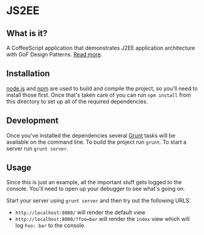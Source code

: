 JS2EE
=====

What is it?
-----------

A CoffeeScript application that demonstrates J2EE application architecture with 
GoF Design Patterns. [Read more](http://dblogit.com/archives/3895).

Installation
------------

[node.js](http://nodejs.org/) and [npm](https://npmjs.org/) are used to build
and compile the project, so you'll need to install those first. Once that's
taken care of you can run `npm install` from this directory to set up all of 
the required dependencies.

Development
-----------

Once you've installed the dependencies several [Grunt](http://gruntjs.com/) 
tasks will be available on the command line. To build the project run `grunt`.
To start a server run `grunt server`.

Usage
-----

Since this is just an example, all the important stuff gets logged to the 
console. You'll need to open up your debugger to see what's going on.

Start your server using `grunt server` and then try out the following URLS:

* `http://localhost:8000/` will render the default view
* `http://localhost:8000/?foo=bar` will render the `index` view which will log
   `Foo: bar` to the console.